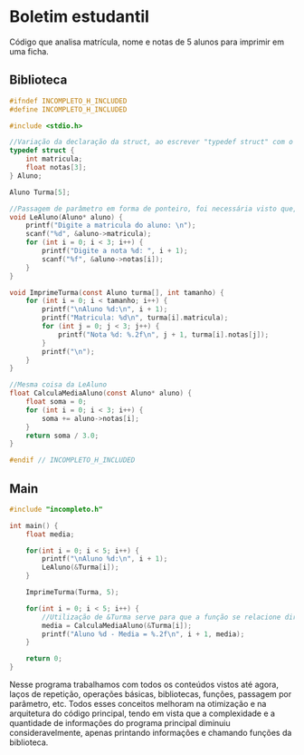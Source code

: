 # Boletim estudantil
Código que analisa matrícula, nome e notas de 5 alunos para imprimir em uma ficha.

## Biblioteca
```C
#ifndef INCOMPLETO_H_INCLUDED
#define INCOMPLETO_H_INCLUDED

#include <stdio.h>

//Variação da declaração da struct, ao escrever "typedef struct" com o nome da struct no final da chave, não é necessário digitar struct Aluno Turma[5], pois já foi definido como struct acima.
typedef struct {
    int matricula;
    float notas[3];
} Aluno;

Aluno Turma[5];

//Passagem de parâmetro em forma de ponteiro, foi necessária visto que, caso a variável não fosse ponteiro no parâmetro, não haveria alterações no endereço de memória da variável por ela ter sido criada na main.
void LeAluno(Aluno* aluno) {
    printf("Digite a matricula do aluno: \n");
    scanf("%d", &aluno->matricula);
    for (int i = 0; i < 3; i++) {
        printf("Digite a nota %d: ", i + 1);
        scanf("%f", &aluno->notas[i]);
    }
}

void ImprimeTurma(const Aluno turma[], int tamanho) {
    for (int i = 0; i < tamanho; i++) {
        printf("\nAluno %d:\n", i + 1);
        printf("Matricula: %d\n", turma[i].matricula);
        for (int j = 0; j < 3; j++) {
            printf("Nota %d: %.2f\n", j + 1, turma[i].notas[j]);
        }
        printf("\n");
    }
}

//Mesma coisa da LeAluno
float CalculaMediaAluno(const Aluno* aluno) {
    float soma = 0;
    for (int i = 0; i < 3; i++) {
        soma += aluno->notas[i];
    }
    return soma / 3.0;
}

#endif // INCOMPLETO_H_INCLUDED
```

## Main
```C
#include "incompleto.h"

int main() {
    float media;

    for(int i = 0; i < 5; i++) {
        printf("\nAluno %d:\n", i + 1);
        LeAluno(&Turma[i]);
    }

    ImprimeTurma(Turma, 5);

    for(int i = 0; i < 5; i++) {
        //Utilização de &Turma serve para que a função se relacione diretamente com a memória e não com o ponteiro
        media = CalculaMediaAluno(&Turma[i]);
        printf("Aluno %d - Media = %.2f\n", i + 1, media);
    }

    return 0;
}
```
Nesse programa trabalhamos com todos os conteúdos vistos até agora, laços de repetição, operações básicas,  bibliotecas, funções, passagem por parâmetro, etc. Todos esses conceitos melhoram na otimização e na arquitetura do código principal, tendo em vista que a complexidade e a quantidade de informações do programa principal diminuiu consideravelmente, apenas printando informações e chamando funções da biblioteca.
